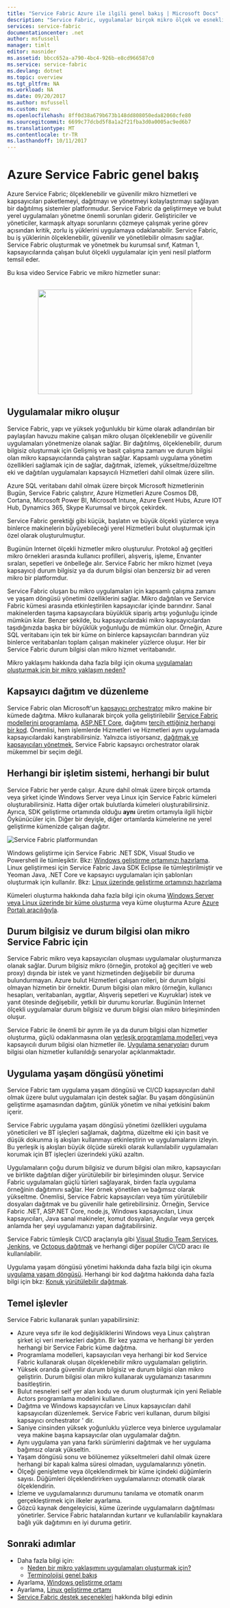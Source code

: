 ```yaml
---
title: "Service Fabric Azure ile ilgili genel bakış | Microsoft Docs"
description: "Service Fabric, uygulamalar birçok mikro ölçek ve esneklik sağlamak için burada oluşan genel bakış. Service Fabric bir dağıtılmış sistemler platform ölçeklenebilir, güvenilir oluşturmak için kullanılan ve kolayca yönetilen bulut uygulamalarının ' dir."
services: service-fabric
documentationcenter: .net
author: msfussell
manager: timlt
editor: masnider
ms.assetid: bbcc652a-a790-4bc4-926b-e8cd966587c0
ms.service: service-fabric
ms.devlang: dotnet
ms.topic: overview
ms.tgt_pltfrm: NA
ms.workload: NA
ms.date: 09/20/2017
ms.author: msfussell
ms.custom: mvc
ms.openlocfilehash: 8ff0d38a679b673b148dd808050eda82060cfe80
ms.sourcegitcommit: 6699c77dcbd5f8a1a2f21fba3d0a0005ac9ed6b7
ms.translationtype: MT
ms.contentlocale: tr-TR
ms.lasthandoff: 10/11/2017
---
```

# <a name="overview-of-azure-service-fabric"></a>Azure Service Fabric genel bakış
Azure Service Fabric; ölçeklenebilir ve güvenilir mikro hizmetleri ve kapsayıcıları paketlemeyi, dağıtmayı ve yönetmeyi kolaylaştırmayı sağlayan bir dağıtılmış sistemler platformudur. Service Fabric da geliştirmeye ve bulut yerel uygulamaları yönetme önemli sorunları giderir. Geliştiriciler ve yöneticiler, karmaşık altyapı sorunlarını çözmeye çalışmak yerine görev açısından kritik, zorlu iş yüklerini uygulamaya odaklanabilir. Service Fabric, bu iş yüklerinin ölçeklenebilir, güvenilir ve yönetilebilir olmasını sağlar. Service Fabric oluşturmak ve yönetmek bu kurumsal sınıf, Katman 1, kapsayıcılarında çalışan bulut ölçekli uygulamalar için yeni nesil platform temsil eder.

Bu kısa video Service Fabric ve mikro hizmetler sunar:<center><a target="_blank" href="https://aka.ms/servicefabricvideo">  
<img src="./media/service-fabric-overview/OverviewVid.png" WIDTH="360" HEIGHT="244">  
</a></center>

## <a name="applications-composed-of-microservices"></a>Uygulamalar mikro oluşur 
Service Fabric, yapı ve yüksek yoğunluklu bir küme olarak adlandırılan bir paylaşılan havuzu makine çalışan mikro oluşan ölçeklenebilir ve güvenilir uygulamaları yönetmenize olanak sağlar. Bir dağıtılmış, ölçeklenebilir, durum bilgisiz oluşturmak için Gelişmiş ve basit çalışma zamanı ve durum bilgisi olan mikro kapsayıcılarında çalıştıran sağlar. Kapsamlı uygulama yönetim özellikleri sağlamak için de sağlar, dağıtmak, izlemek, yükseltme/düzeltme eki ve dağıtılan uygulamaları kapsayıcılı Hizmetleri dahil olmak üzere silin.

Azure SQL veritabanı dahil olmak üzere birçok Microsoft hizmetlerinin Bugün, Service Fabric çalıştırır, Azure Hizmetleri Azure Cosmos DB, Cortana, Microsoft Power BI, Microsoft Intune, Azure Event Hubs, Azure IOT Hub, Dynamics 365, Skype Kurumsal ve birçok çekirdek.

Service Fabric gerektiği gibi küçük, başlatın ve büyük ölçekli yüzlerce veya binlerce makinelerin büyüyebileceği yerel Hizmetleri bulut oluşturmak için özel olarak oluşturulmuştur.

Bugünün Internet ölçekli hizmetler mikro oluşturulur. Protokol ağ geçitleri mikro örnekleri arasında kullanıcı profilleri, alışveriş, işleme, Envanter sıraları, sepetleri ve önbelleğe alır. Service Fabric her mikro hizmet (veya kapsayıcı) durum bilgisiz ya da durum bilgisi olan benzersiz bir ad veren mikro bir platformdur.

Service Fabric oluşan bu mikro uygulamaları için kapsamlı çalışma zamanı ve yaşam döngüsü yönetimi özelliklerini sağlar. Mikro dağıtılan ve Service Fabric kümesi arasında etkinleştirilen kapsayıcılar içinde barındırır. Sanal makinelerden taşıma kapsayıcılara büyüklük sipariş artışı yoğunluğu içinde mümkün kılar. Benzer şekilde, bu kapsayıcılardaki mikro kapsayıcılardan taşıdığınızda başka bir büyüklük yoğunluğu de mümkün olur. Örneğin, Azure SQL veritabanı için tek bir küme on binlerce kapsayıcıları barındıran yüz binlerce veritabanları toplam çalışan makineler yüzlerce oluşur. Her bir Service Fabric durum bilgisi olan mikro hizmet veritabanıdır. 

Mikro yaklaşımı hakkında daha fazla bilgi için okuma [uygulamaları oluşturmak için bir mikro yaklaşım neden?](service-fabric-overview-microservices.md)

## <a name="container-deployment-and-orchestration"></a>Kapsayıcı dağıtım ve düzenleme
Service Fabric olan Microsoft'un [kapsayıcı orchestrator](service-fabric-cluster-resource-manager-introduction.md) mikro makine bir kümede dağıtma. Mikro kullanarak birçok yolla geliştirilebilir [Service Fabric modellerini programlama](service-fabric-choose-framework.md), [ASP.NET Core](service-fabric-reliable-services-communication-aspnetcore.md), dağıtımı [tercih ettiğiniz herhangi bir kod](service-fabric-deploy-existing-app.md). Önemlisi, hem işlemlerde Hizmetleri ve Hizmetleri aynı uygulamada kapsayıcılardaki karıştırabilirsiniz. Yalnızca istiyorsanız, [dağıtmak ve kapsayıcıları yönetmek](service-fabric-containers-overview.md), Service Fabric kapsayıcı orchestrator olarak mükemmel bir seçim değil.

## <a name="any-os-any-cloud"></a>Herhangi bir işletim sistemi, herhangi bir bulut
Service Fabric her yerde çalışır. Azure dahil olmak üzere birçok ortamda veya şirket içinde Windows Server veya Linux için Service Fabric kümeleri oluşturabilirsiniz. Hatta diğer ortak bulutlarda kümeleri oluşturabilirsiniz. Ayrıca, SDK geliştirme ortamında olduğu **aynı** üretim ortamıyla ilgili hiçbir Öykünücüler için. Diğer bir deyişle, diğer ortamlarda kümelerine ne yerel geliştirme kümenizde çalışan dağıtır.

![Service Fabric platformundan][Image1]

Windows geliştirme için Service Fabric .NET SDK, Visual Studio ve Powershell ile tümleşiktir. Bkz: [Windows geliştirme ortamınızı hazırlama](https://docs.microsoft.com/en-us/azure/service-fabric/service-fabric-get-started.md). Linux geliştirmesi için Service Fabric Java SDK Eclipse ile tümleştirilmiştir ve Yeoman Java, .NET Core ve kapsayıcı uygulamaları için şablonları oluşturmak için kullanılır. Bkz: [Linux üzerinde geliştirme ortamınızı hazırlama](https://docs.microsoft.com/en-us/azure/service-fabric/service-fabric-get-started.md)

Kümeleri oluşturma hakkında daha fazla bilgi için okuma [Windows Server veya Linux üzerinde bir küme oluşturma](service-fabric-deploy-anywhere.md) veya küme oluşturma Azure [Azure Portalı aracılığıyla](service-fabric-cluster-creation-via-portal.md).

## <a name="stateless-and-stateful-microservices-for-service-fabric"></a>Durum bilgisiz ve durum bilgisi olan mikro Service Fabric için
Service Fabric mikro veya kapsayıcıları oluşması uygulamalar oluşturmanıza olanak sağlar. Durum bilgisiz mikro (örneğin, protokol ağ geçitleri ve web proxy) dışında bir istek ve yanıt hizmetinden değişebilir bir duruma bulundurmayan. Azure bulut Hizmetleri çalışan rolleri, bir durum bilgisi olmayan hizmetin bir örnektir. Durum bilgisi olan mikro (örneğin, kullanıcı hesapları, veritabanları, aygıtlar, Alışveriş sepetleri ve Kuyruklar) istek ve yanıt ötesinde değişebilir, yetkili bir durumu korurlar. Bugünün Internet ölçekli uygulamalar durum bilgisiz ve durum bilgisi olan mikro birleşiminden oluşur. 

Service Fabric ile önemli bir ayrım ile ya da durum bilgisi olan hizmetler oluşturma, güçlü odaklanmasına olan [yerleşik programlama modelleri ](service-fabric-choose-framework.md) veya kapsayıcılı durum bilgisi olan hizmetler ile. [Uygulama senaryoları](service-fabric-application-scenarios.md) durum bilgisi olan hizmetler kullanıldığı senaryolar açıklanmaktadır.


## <a name="application-lifecycle-management"></a>Uygulama yaşam döngüsü yönetimi
Service Fabric tam uygulama yaşam döngüsü ve CI/CD kapsayıcıları dahil olmak üzere bulut uygulamaları için destek sağlar. Bu yaşam döngüsünün geliştirme aşamasından dağıtım, günlük yönetim ve nihai yetkisini bakım içerir.

Service Fabric uygulama yaşam döngüsü yönetimi özellikleri uygulama yöneticileri ve BT işleçleri sağlamak, dağıtma, düzeltme eki için basit ve düşük dokunma iş akışları kullanmayı etkinleştirin ve uygulamalarını izleyin. Bu yerleşik iş akışları büyük ölçüde sürekli olarak kullanılabilir uygulamaları korumak için BT işleçleri üzerindeki yükü azaltın.

Uygulamaların çoğu durum bilgisiz ve durum bilgisi olan mikro, kapsayıcıları ve birlikte dağıtılan diğer yürütülebilir bir birleşiminden oluşur. Service Fabric uygulamaları güçlü türleri sağlayarak, birden fazla uygulama örneğinin dağıtımını sağlar. Her örnek yönetilen ve bağımsız olarak yükseltme. Önemlisi, Service Fabric kapsayıcıları veya tüm yürütülebilir dosyaları dağıtmak ve bu güvenilir hale getirebilirsiniz. Örneğin, Service Fabric .NET, ASP.NET Core, node.js, Windows kapsayıcıları, Linux kapsayıcıları, Java sanal makineler, komut dosyaları, Angular veya gerçek anlamda her şeyi uygulamanızı yapan dağıtabilirsiniz.

Service Fabric tümleşik CI/CD araçlarıyla gibi [Visual Studio Team Services](https://www.visualstudio.com/team-services/), [Jenkins](https://jenkins.io/index.html), ve [Octopus dağıtmak](https://octopus.com/) ve herhangi diğer popüler CI/CD aracı ile kullanılabilir.

Uygulama yaşam döngüsü yönetimi hakkında daha fazla bilgi için okuma [uygulama yaşam döngüsü](service-fabric-application-lifecycle.md). Herhangi bir kod dağıtma hakkında daha fazla bilgi için bkz: [Konuk yürütülebilir dağıtmak](service-fabric-deploy-existing-app.md).

## <a name="key-capabilities"></a>Temel işlevler
Service Fabric kullanarak şunları yapabilirsiniz:

* Azure veya sıfır ile kod değişikliklerini Windows veya Linux çalıştıran şirket içi veri merkezleri dağıtın. Bir kez yazma ve herhangi bir yerden herhangi bir Service Fabric küme dağıtma.
* Programlama modelleri, kapsayıcıları veya herhangi bir kod Service Fabric kullanarak oluşan ölçeklenebilir mikro uygulamaları geliştirin.
* Yüksek oranda güvenilir durum bilgisiz ve durum bilgisi olan mikro geliştirin. Durum bilgisi olan mikro kullanarak uygulamanızı tasarımını basitleştirin. 
* Bulut nesneleri self yer alan kodu ve durum oluşturmak için yeni Reliable Actors programlama modelini kullanın.
* Dağıtma ve Windows kapsayıcıları ve Linux kapsayıcıları dahil kapsayıcıları düzenlemek. Service Fabric veri kullanan, durum bilgisi kapsayıcı orchestrator ' dir.
* Saniye cinsinden yüksek yoğunluklu yüzlerce veya binlerce uygulamalar veya makine başına kapsayıcılar olan uygulamalar dağıtın.
* Aynı uygulama yan yana farklı sürümlerini dağıtmak ve her uygulama bağımsız olarak yükseltin.
* Yaşam döngüsü sonu ve bölünemez yükseltmeleri dahil olmak üzere herhangi bir kapalı kalma süresi olmadan, uygulamalarınızı yönetin.
* Ölçeği genişletme veya ölçeklendirmek bir küme içindeki düğümlerin sayısı. Düğümleri ölçeklendirirken uygulamalarınızı otomatik olarak ölçeklendirin.
* İzleme ve uygulamalarınızı durumunu tanılama ve otomatik onarım gerçekleştirmek için ilkeler ayarlama.
* Gözcü kaynak dengeleyicisi, küme üzerinde uygulamaların dağıtılması yönetirler. Service Fabric hatalarından kurtarır ve kullanılabilir kaynaklara bağlı yük dağıtımını en iyi duruma getirir.

<!--Every topic should have next steps and links to the next logical set of content to keep the customer engaged-->
## <a name="next-steps"></a>Sonraki adımlar
* Daha fazla bilgi için:
  * [Neden bir mikro yaklaşımını uygulamaları oluşturmak için?](service-fabric-overview-microservices.md)
  * [Terminolojisi genel bakış](service-fabric-technical-overview.md)
* Ayarlama, [Windows geliştirme ortamı](service-fabric-get-started.md)  
* Ayarlama, [Linux geliştirme ortamı](service-fabric-get-started-linux.md)
* [Service Fabric destek seçenekleri](service-fabric-support.md) hakkında bilgi edinin

[Image1]: media/service-fabric-overview/Service-Fabric-Overview.png
